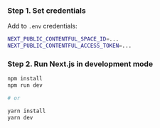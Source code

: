 ### Step 1. Set credentials

Add to `.env` credentials:

```bash
NEXT_PUBLIC_CONTENTFUL_SPACE_ID=...
NEXT_PUBLIC_CONTENTFUL_ACCESS_TOKEN=...
```

### Step 2. Run Next.js in development mode

```bash
npm install
npm run dev

# or

yarn install
yarn dev
```
